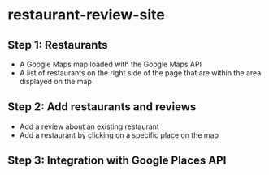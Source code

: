 # restaurant-review-site
## Step 1: Restaurants
* A Google Maps map loaded with the Google Maps API
* A list of restaurants on the right side of the page that are within the area displayed on the map
## Step 2: Add restaurants and reviews
* Add a review about an existing restaurant
* Add a restaurant by clicking on a specific place on the map
## Step 3: Integration with Google Places API
